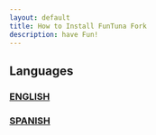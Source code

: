 ```yaml
---
layout: default
title: How to Install FunTuna Fork
description: have Fun!
---
```


##  Languages

### [__ENGLISH__](https://israpps.github.io/Funtuna-Fork/INSTA_ENG.html) 
### [__SPANISH__](https://israpps.github.io/Funtuna-Fork/INSTA_SPA.html)

